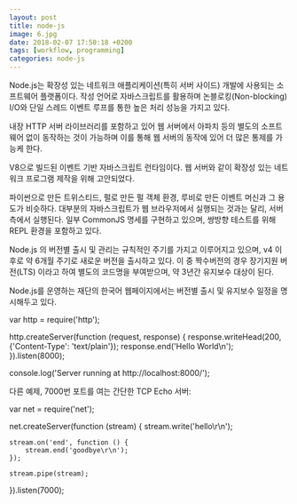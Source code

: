 ```yaml
---
layout: post
title: node-js
image: 6.jpg
date: 2018-02-07 17:50:18 +0200
tags: [workflow, programming]
categories: node-js
---
```

Node.js는 확장성 있는 네트워크 애플리케이션(특히 서버 사이드) 개발에 사용되는 소프트웨어 플랫폼이다. 작성 언어로 자바스크립트를 활용하며 논블로킹(Non-blocking) I/O와 단일 스레드 이벤트 루프를 통한 높은 처리 성능을 가지고 있다.

내장 HTTP 서버 라이브러리를 포함하고 있어 웹 서버에서 아파치 등의 별도의 소프트웨어 없이 동작하는 것이 가능하며 이를 통해 웹 서버의 동작에 있어 더 많은 통제를 가능케 한다.

V8으로 빌드된 이벤트 기반 자바스크립트 런타임이다. 웹 서버와 같이 확장성 있는 네트워크 프로그램 제작을 위해 고안되었다.

파이썬으로 만든 트위스티드, 펄로 만든 펄 객체 환경, 루비로 만든 이벤트 머신과 그 용도가 비슷하다. 대부분의 자바스크립트가 웹 브라우저에서 실행되는 것과는 달리, 서버 측에서 실행된다. 일부 CommonJS 명세를 구현하고 있으며, 쌍방향 테스트를 위해 REPL 환경을 포함하고 있다.

Node.js 의 버전별 출시 및 관리는 규칙적인 주기를 가지고 이루어지고 있으며, v4 이후로 약 6개월 주기로 새로운 버전을 출시하고 있다. 이 중 짝수버전의 경우 장기지원 버전(LTS) 이라고 하여 별도의 코드명을 부여받으며, 약 3년간 유지보수 대상이 된다.

Node.js를 운영하는 재단의 한국어 웹페이지에서는 버전별 출시 및 유지보수 일정을 명시해두고 있다.

var http = require('http');

http.createServer(function (request, response) {
    response.writeHead(200, {'Content-Type': 'text/plain'});
    response.end('Hello World\n');
}).listen(8000);

console.log('Server running at http://localhost:8000/');

다른 예제, 7000번 포트를 여는 간단한 TCP Echo 서버:

var net = require('net');

net.createServer(function (stream) {
    stream.write('hello\r\n');

    stream.on('end', function () {
        stream.end('goodbye\r\n');
    });

    stream.pipe(stream);
}).listen(7000);